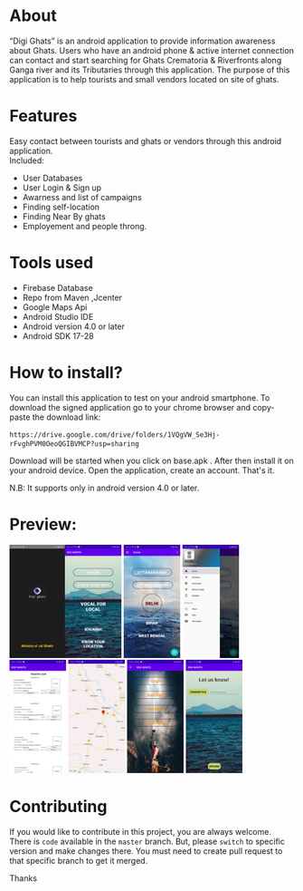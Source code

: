 # About
“Digi Ghats” is an android application to provide information awareness about Ghats. Users who have an android phone & active internet connection can contact and start searching for Ghats Crematoria & Riverfronts along Ganga river and its Tributaries through this application. The purpose of this application is to help tourists and small vendors located on site of ghats.

# Features
Easy contact between tourists and ghats or vendors through this android application.<br>
Included:
- User Databases
- User Login & Sign up
- Awarness and list of campaigns
- Finding self-location
- Finding Near By ghats
- Employement and people throng.
       
# Tools used
- Firebase Database
- Repo from Maven ,Jcenter
- Google Maps Api
- Android Studio IDE
- Android version 4.0 or later
- Android SDK 17-28
  
# How to install?

You can install this application to test on your android smartphone. To download the signed application go to your chrome browser and copy-paste the download link:

```
https://drive.google.com/drive/folders/1VQgVW_Se3Hj-rFvghPVM0OeoQGIBVMCP?usp=sharing
```

Download will be started when you click on base.apk . After then install it on your android device.
Open the application, create an account. That's it.

N.B: It supports only in android version 4.0 or later.

# Preview:
<img src="DG_Ghats/ScreenShots/1.jpeg" alt="Splash Screen" width="98" height="200" /><img src="DG_Ghats/ScreenShots/2.jpeg" alt="Splash Screen" width="100" height="200" /> 
<img src="DG_Ghats/ScreenShots/3.jpeg" alt="Splash Screen" width="100" height="200" />
<img src="DG_Ghats/ScreenShots/4.jpeg" alt="Splash Screen" width="100" height="200" />
<img src="DG_Ghats/ScreenShots/5.jpeg" alt="Splash Screen" width="100" height="200" /> 
<img src="DG_Ghats/ScreenShots/6.jpeg" alt="Splash Screen" width="100" height="200" />
<img src="DG_Ghats/ScreenShots/7.jpeg" alt="Splash Screen" width="100" height="200" /> 
<img src="DG_Ghats/ScreenShots/8.jpeg" alt="Splash Screen" width="100" height="200" /> 




# Contributing

If you would like to contribute in this project, you are always welcome. There is `code` available in the `master` branch. But, please `switch` to specific version and make changes there.
You must need to create pull request to that specific branch to get it merged.

Thanks



